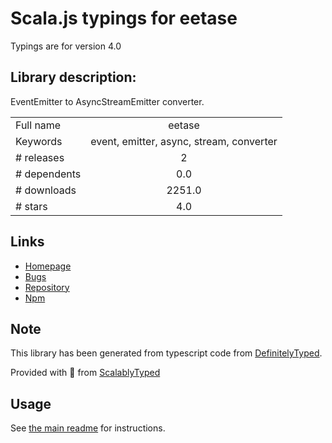 
# Scala.js typings for eetase

Typings are for version 4.0

## Library description:
EventEmitter to AsyncStreamEmitter converter.

|                    |                 |
| ------------------ | :-------------: |
| Full name          | eetase |
| Keywords           | event, emitter, async, stream, converter |
| # releases         | 2 |
| # dependents       | 0.0 |
| # downloads        | 2251.0 |
| # stars            | 4.0 |

## Links
- [Homepage](https://github.com/SocketCluster/eetase#readme)
- [Bugs](https://github.com/SocketCluster/eetase/issues)
- [Repository](https://github.com/SocketCluster/eetase)
- [Npm](https://www.npmjs.com/package/eetase)
    


## Note
This library has been generated from typescript code from [DefinitelyTyped](https://definitelytyped.org).

Provided with :purple_heart: from [ScalablyTyped](https://github.com/oyvindberg/ScalablyTyped)

## Usage
See [the main readme](../../readme.md) for instructions.


